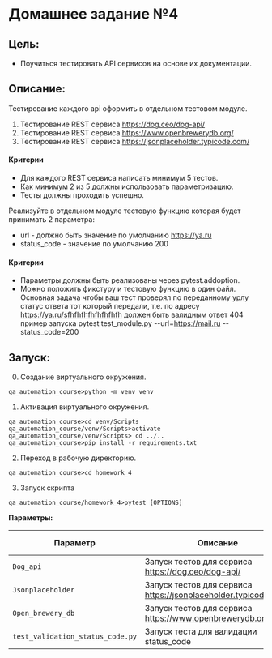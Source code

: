Домашнее задание №4
=====

## Цель:
- Поучиться тестировать API сервисов на основе их документации.

## Описание:
Тестирование каждого api оформить в отдельном тестовом модуле.

1. Тестирование REST сервиса https://dog.ceo/dog-api/
2. Тестирование REST сервиса https://www.openbrewerydb.org/
3. Тестирование REST сервиса https://jsonplaceholder.typicode.com/

#### Критерии
- Для каждого REST сервиса написать минимум 5 тестов.
- Как минимум 2 из 5 должны использовать параметризацию.
- Тесты должны проходить успешно.

Реализуйте в отдельном модуле тестовую функцию которая будет принимать 2 параметра:
- url - должно быть значение по умолчанию https://ya.ru
- status_code - значение по умолчанию 200

#### Критерии 
- Параметры должны быть реализованы через pytest.addoption.
- Можно положить фикcтуру и тестовую функцию в один файл.
Основная задача чтобы ваш тест проверял по переданному урлу статус ответа тот который передали,
т.е. по адресу https://ya.ru/sfhfhfhfhfhfhfhfh должен быть валидным ответ 404
пример запуска pytest test_module.py --url=https://mail.ru --status_code=200

## Запуск:
0. Создание виртуального окружения.
```shell script
qa_automation_course>python -m venv venv
```

1. Активация виртуального окружения.
```shell script
qa_automation_course>cd venv/Scripts
qa_automation_course/venv/Scripts>activate
qa_automation_course/venv/Scripts> cd ../..
qa_automation_course>pip install -r requirements.txt
``` 

2. Переход в рабочую директорию.
```shell script
qa_automation_course>cd homework_4
```

3. Запуск скрипта
```shell script
qa_automation_course/homework_4>pytest [OPTIONS]
```

**Параметры:**

| Параметр  |  Описание | Значение по умолчанию |
| ------------- | ------------- | ------------- |
| `Dog_api` | Запуск тестов для сервиса https://dog.ceo/dog-api/ | Необязательный параметр |
| `Jsonplaceholder` | Запуск тестов для сервиса https://jsonplaceholder.typicode.com/ | Необязательный параметр |
| `Open_brewery_db` | Запуск тестов для сервиса https://www.openbrewerydb.org/ | Необязательный параметр |
| `test_validation_status_code.py` | Запуск теста для валидации status_code | Необязательный параметр |
